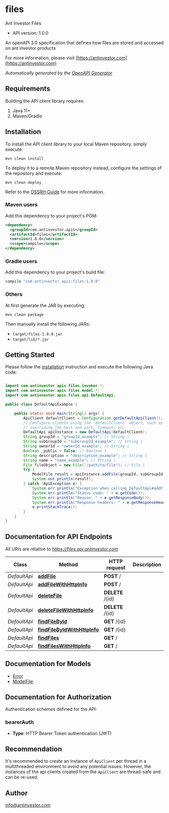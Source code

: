 # files

Ant Investor Files

- API version: 1.0.0

An openAPI 3.0 specification that defines how files are stored and accessed on ant investor products

For more information, please visit [https://antinvestor.com](https://antinvestor.com)

*Automatically generated by the [OpenAPI Generator](https://openapi-generator.tech)*

## Requirements

Building the API client library requires:

1. Java 11+
2. Maven/Gradle

## Installation

To install the API client library to your local Maven repository, simply execute:

```shell
mvn clean install
```

To deploy it to a remote Maven repository instead, configure the settings of the repository and execute:

```shell
mvn clean deploy
```

Refer to the [OSSRH Guide](http://central.sonatype.org/pages/ossrh-guide.html) for more information.

### Maven users

Add this dependency to your project's POM:

```xml
<dependency>
  <groupId>com.antinvestor.apis</groupId>
  <artifactId>files</artifactId>
  <version>1.0.0</version>
  <scope>compile</scope>
</dependency>
```

### Gradle users

Add this dependency to your project's build file:

```groovy
compile "com.antinvestor.apis:files:1.0.0"
```

### Others

At first generate the JAR by executing:

```shell
mvn clean package
```

Then manually install the following JARs:

- `target/files-1.0.0.jar`
- `target/lib/*.jar`

## Getting Started

Please follow the [installation](#installation) instruction and execute the following Java code:

```java

import com.antinvestor.apis.files.invoker.*;
import com.antinvestor.apis.files.model.*;
import com.antinvestor.apis.files.api.DefaultApi;

public class DefaultApiExample {

    public static void main(String[] args) {
        ApiClient defaultClient = Configuration.getDefaultApiClient();
        // Configure clients using the `defaultClient` object, such as
        // overriding the host and port, timeout, etc.
        DefaultApi apiInstance = new DefaultApi(defaultClient);
        String groupId = "groupId_example"; // String | 
        String subGroupId = "subGroupId_example"; // String | 
        String ownerId = "ownerId_example"; // String | 
        Boolean _public = false; // Boolean | 
        String description = "description_example"; // String | 
        String name = "name_example"; // String | 
        File fileObject = new File("/path/to/file"); // File | 
        try {
            ModelFile result = apiInstance.addFile(groupId, subGroupId, ownerId, _public, description, name, fileObject);
            System.out.println(result);
        } catch (ApiException e) {
            System.err.println("Exception when calling DefaultApi#addFile");
            System.err.println("Status code: " + e.getCode());
            System.err.println("Reason: " + e.getResponseBody());
            System.err.println("Response headers: " + e.getResponseHeaders());
            e.printStackTrace();
        }
    }
}

```

## Documentation for API Endpoints

All URIs are relative to *https://files.api.antinvestor.com*

 Class        | Method                                                                      | HTTP request     | Description 
--------------|-----------------------------------------------------------------------------|------------------|-------------
 *DefaultApi* | [**addFile**](docs/DefaultApi.md#addFile)                                   | **POST** /       |
 *DefaultApi* | [**addFileWithHttpInfo**](docs/DefaultApi.md#addFileWithHttpInfo)           | **POST** /       |
 *DefaultApi* | [**deleteFile**](docs/DefaultApi.md#deleteFile)                             | **DELETE** /{id} |
 *DefaultApi* | [**deleteFileWithHttpInfo**](docs/DefaultApi.md#deleteFileWithHttpInfo)     | **DELETE** /{id} |
 *DefaultApi* | [**findFileById**](docs/DefaultApi.md#findFileById)                         | **GET** /{id}    |
 *DefaultApi* | [**findFileByIdWithHttpInfo**](docs/DefaultApi.md#findFileByIdWithHttpInfo) | **GET** /{id}    |
 *DefaultApi* | [**findFiles**](docs/DefaultApi.md#findFiles)                               | **GET** /        |
 *DefaultApi* | [**findFilesWithHttpInfo**](docs/DefaultApi.md#findFilesWithHttpInfo)       | **GET** /        |

## Documentation for Models

- [Error](docs/Error.md)
- [ModelFile](docs/ModelFile.md)

<a id="documentation-for-authorization"></a>

## Documentation for Authorization

Authentication schemes defined for the API:
<a id="bearerAuth"></a>

### bearerAuth

- **Type**: HTTP Bearer Token authentication (JWT)

## Recommendation

It's recommended to create an instance of `ApiClient` per thread in a multithreaded environment to avoid any potential
issues.
However, the instances of the api clients created from the `ApiClient` are thread-safe and can be re-used.

## Author

info@antinvestor.com

